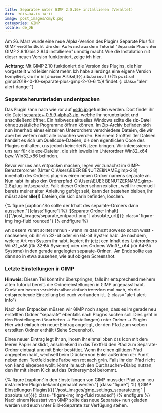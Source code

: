 ```yaml
---
title: Separate+ unter GIMP 2.8.16+ installieren (Veraltet)
date: 2016-04-14 14:11
image: post_images/cmyk.png
categories: GIMP
locale: de_DE
---
```


Am 26\. März wurde eine neue Alpha-Version des Plugins Separate Plus für GIMP veröffentlicht, die den Aufwand aus dem Tutorial "Separate Plus unter GIMP 2.8.10 bis 2.8.14 installieren" unnötig macht. Wie die Installation mit dieser neuen Version funktioniert, zeige ich hier.
<!--more-->

**Achtung:** Mit GIMP 2.10 funktioniert die Version des Plugins, die hier vorgestellt wird leider nicht mehr. Ich habe allerdings eine eigene Version kompiliert, die ihr in [diesem Artikel]({{ site.baseurl }}{% post_url gimp/2018-10-10-separate-plus-gimp-2-10-6 %}) findet.
{: class="alert alert-danger"}

### Separate herunterladen und entpacken

Das Plugin kann nach wie vor auf [osdn.jp](https://osdn.jp/projects/separate-plus/releases/p8879) gefunden werden. Dort findet ihr die Datei [separate+-0.5.9-alpha3.zip](https://osdn.jp/projects/separate-plus/downloads/51630/separate%2B-0.5.9-alpha3.zip/), welche ihr herunterladet und anschließend öffnet. Ein halbwegs aktuelles Windows sollte die zip-Datei ohne zusätzliche Programme öffnen können. Im Zip-Archiv befinden sich nun innerhalb eines einzelnen Unterordners verschiedene Dateien, die wir aber bei weitem nicht alle brauchen werden. Bei einem Großteil der Dateien handelt es sich um Quellcode-Dateien, die den eigentlichen Code des Plugins enthalten, uns jedoch keinerlei Nutzen bringen. Wir interessieren uns nur für die exe-Dateien, die sich jeweils im Unterordner Win32_x64 bzw. Win32_x86 befinden.

Bevor wir uns ans entpacken machen, legen wir zunächst im GIMP-Benutzerordner (Unter C:\Users\EUER BENUTZERNAME\.gimp-2.8\) innerhalb des Ordners plug-ins einen neuen Ordner namens separate an. Nun habt ihr also den Ordnerpfad  C:\Users\EUER BENUTZERNAME\.gimp-2.8\plug-ins\separate. Falls dieser Ordner schon existiert, weil ihr eventuell bereits meiner alten Anleitung gefolgt seid, kann der bestehen bleiben, ihr müsst aber **alle(!)** Dateien, die sich darin befinden, löschen.

{% figure [caption:"So sollte der Inhalt des separate-Ordners dann aussehen."] [class:"figure"] %}
![Separate Ordner Inhalt]({{"/post_images/separate_entpackt.png" | absolute_url}}){: class="figure-img img-fluid rounded"}
{% endfigure %}

An diesem Punkt solltet ihr nun - wenn ihr das nicht sowieso schon wisst - nachsehen, ob ihr ein 32-bit oder ein 64-bit System habt. Je nachdem, welche Art von System ihr habt, kopiert ihr jetzt den Inhalt des Unterordners Win32_x86 (für 32-Bit Systeme) oder des Ordners Win32_x64 (für 64-Bit Systeme) in den gerade angelegten separate-Ordner.  Am Ende sollte das dann so in etwa aussehen, wie auf obigem Screenshot.

### Letzte Einstellungen in GIMP


**Hinweis**: Diesen Teil könnt ihr überspringen, falls ihr entsprechend meinem alten Tutorial bereits die Ordnereinstellungen in GIMP angepasst habt. Guckt am besten vorsichtshalber einfach trotzdem mal nach, ob die entsprechende Einstellung bei euch vorhanden ist.
{: class="alert alert-info"}

Nach dem Entpacken müssen wir GIMP noch sagen, dass es im gerade neu erstellten Ordner "separate" ebenfalls nach Plugins suchen soll. Dies geht in den Einstellungen (Bearbeiten -&gt; Einstellungen) unter Ordner -&gt; Plugins. Hier wird einfach ein neuer Eintrag angelegt, der den Pfad zum soeben erstellten Ordner enthält (Siehe Screenshot).

Einen neuen Eintrag legt ihr an, indem ihr einmal oben das Icon mit dem leeren Papier anklickt, anschließend in das Textfeld den Pfad zum Separate-Ordner eintragt und mit Enter bestätigt. Wenn ihr einen gültigen Pfad angegeben habt, wechselt beim Drücken von Enter außerdem der Punkt neben dem  Textfeld seine Farbe von rot nach grün. Falls ihr den Pfad nicht von Hand eingeben wollt, könnt ihr auch den Durchsuchen-Dialog nutzen, den ihr mit einem Klick auf das Ordnersymbol bekommt.

{% figure [caption:"In den Einstellungen von GIMP muss der Pfad zum neu installierten Plugin bekannt gemacht werden."] [class:"figure"] %}
![GIMP Einstellungen Plugins]({{"/post_images/gimp_settings_separate.png" | absolute_url}}){: class="figure-img img-fluid rounded"}
{% endfigure %}
Nach einem Neustart von GIMP sollte das neue Separate+ nun geladen werden und euch unter Bild-&gt;Separate zur Verfügung stehen.